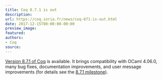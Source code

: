 ```yaml
---
title: Coq 8.7.1 is out
description:
url: https://coq.inria.fr/news/coq-871-is-out.html
date: 2017-12-15T00:00:00-00:00
preview_image:
featured:
authors:
- Coq
source:
---
```




<a href="https://coq.inria.fr/coq-87">Version 8.7.1 of Coq</a> is available. It brings compatibility with OCaml 4.06.0, many bug fixes, documentation improvements, and user message improvements (for details see the <a href="https://github.com/coq/coq/milestone/10?closed=1">8.7.1 milestone</a>).


 
